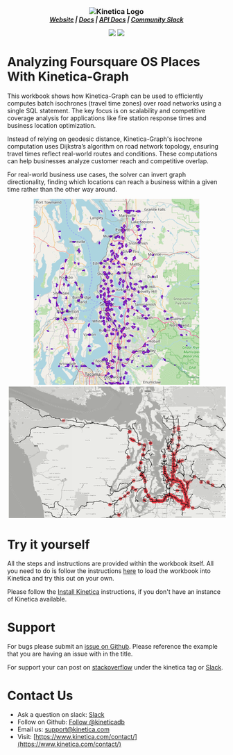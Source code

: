 <h3 align="center" style="margin:0px">
    <img width="200" src="../_assets/images/logo_purple.png" alt="Kinetica Logo"/>
</h3>
<h5 align="center" style="margin:0px">
    <a href="https://www.kinetica.com/">Website</a>
    <span> | </span>
    <a href="https://docs.kinetica.com/7.2/">Docs</a>
    <span> | </span>
    <a href="https://docs.kinetica.com/7.2/api/">API Docs</a>
    <span> | </span>
    <a href="https://join.slack.com/t/kinetica-community/shared_invite/zt-1bt9x3mvr-uMKrXlSDXfy3oU~sKi84qg">Community Slack</a>   
</h5>
<p align = "center">
 <img src="https://img.shields.io/badge/tested-%3E=v7.2.2-green"></img>  <img src="https://img.shields.io/badge/time-10 mins-blue"></img>
</p>
<h1>
Analyzing Foursquare OS Places With Kinetica-Graph
</h1>

This workbook shows how Kinetica-Graph can be used to efficiently computes batch isochrones (travel time zones) over road networks using a single SQL statement. The key focus is on scalability and competitive coverage analysis for applications like fire station response times and business location optimization.

Instead of relying on geodesic distance, Kinetica-Graph's isochrone computation uses Dijkstra’s algorithm on road network topology, ensuring travel times reflect real-world routes and conditions. These computations can help businesses analyze customer reach and competitive overlap.

For real-world business use cases, the solver can invert graph directionality, finding which locations can reach a business within a given time rather than the other way around.

<h3 align="center" style="margin:0px">
    <img src="assets/isofire.gif" alt="isochrones"/>
</h3>

<h3 align="center" style="margin:0px">
    <img src="assets/firestations2.gif" alt="Inverse shortest path"/>
</h3>

# Try it yourself
All the steps and instructions are provided within the workbook itself. All you need to do is follow the instructions [here](https://github.com/kineticadb/examples#how-to-run-these-examples) to load the workbook into Kinetica and try this out on your own. 

Please follow the [Install Kinetica](https://github.com/kineticadb/examples#install-kinetica) instructions, if you don't have an instance of Kinetica available.

# Support
For bugs please submit an [issue on Github](https://github.com/kineticadb/examples/issues). Please reference the example that you are having an issue with in the title.

For support your can post on [stackoverflow](https://stackoverflow.com/questions/tagged/kinetica) under the kinetica tag or [Slack](https://join.slack.com/t/kinetica-community/shared_invite/zt-1bt9x3mvr-uMKrXlSDXfy3oU~sKi84qg).

# Contact Us
* Ask a question on slack: [Slack](https://join.slack.com/t/kinetica-community/shared_invite/zt-1bt9x3mvr-uMKrXlSDXfy3oU~sKi84qg)
* Follow on Github: <a class="github-button" href="https://github.com/kineticadb" data-size="large" aria-label="Follow @kineticadb on GitHub">Follow @kineticadb</a> 
* Email us: [support@kinetica.com](mailto:support@kinetica.com)
* Visit: [https://www.kinetica.com/contact/](https://www.kinetica.com/contact/)
